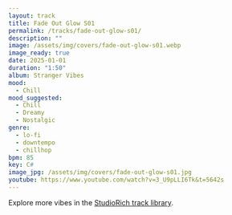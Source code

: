 ```yaml
---
layout: track
title: Fade Out Glow S01
permalink: /tracks/fade-out-glow-s01/
description: ""
image: /assets/img/covers/fade-out-glow-s01.webp
image_ready: true
date: 2025-01-01
duration: "1:50"
album: Stranger Vibes
mood:
  - Chill
mood_suggested:
  - Chill
  - Dreamy
  - Nostalgic
genre:
  - lo-fi
  - downtempo
  - chillhop
bpm: 85
key: C#
image_jpg: /assets/img/covers/fade-out-glow-s01.jpg
youtube: https://www.youtube.com/watch?v=3_U9pLLI6Tk&t=5642s
---
```


Explore more vibes in the [StudioRich track library](/tracks/).
